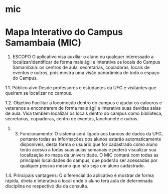 mic
===
<h1>
Mapa Interativo do Campus Samambaia (MIC)
</h1>

1. ESCOPO
O aplicativo visa auxiliar o aluno ou qualquer interessado a localizar/identificar de forma mais ágil e interativa os locais do Campus Samambaia: os centros de aula, secretarias, copiadoras, locais de eventos e outros, pois mostra uma visão panorâmica de todo o espaço do Campus.

1.1. Público alvo
	Desde professores e estudantes da UFG e visitantes que queiram se localizar no campus.

1.2. Objetivo
	Facilitar a locomoção dentro do campus e ajudar os calouros e veteranos a encontrarem  de forma mais ágil e interativa suas devidas salas de aula. Visa também localizar os locais dentro do campus como biblioteca, secretarias, copiadoras, centro de eventos, lanchonete e outros.

1. 3. Funcionamento:
	O sistema será ligado aos bancos de dados da UFG, portanto todas as informações dos alunos estarão automaticamente disponíveis, desta forma o usuário que for cadastrado como aluno terão acesso a todas suas aulas semanais e poderá visualizar sua localização no mapa da universidade.
O MIC contará com todas as principais localidades do campus, que poderão ser acessadas por qualquer pessoa mesmo que não seja um aluno cadastrado.

1.4. Principais vantagens:
O diferencial do aplicativo é mostrar de forma rápida,  direta e interativa o local onde o aluno terá aula de determinada disciplina  no respectivo dia da consulta. 






